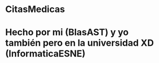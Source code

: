 # CitasMedicas
<h1>Hecho por mi (BlasAST) y yo también pero en la universidad XD (InformaticaESNE)</h1>
